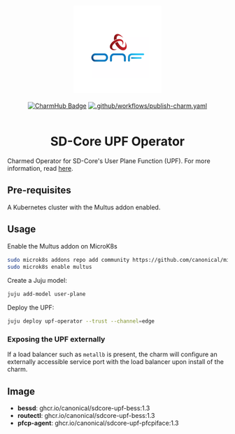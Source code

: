 <div align="center">
  <img src="./icon.svg" alt="ONF Icon" width="200" height="200">
</div>
<br/>
<div align="center">
  <a href="https://charmhub.io/sdcore-upf"><img src="https://charmhub.io/sdcore-upf/badge.svg" alt="CharmHub Badge"></a>
  <a href="https://github.com/canonical/sdcore-upf-operator/actions/workflows/publish-charm.yaml">
    <img src="https://github.com/canonical/sdcore-upf-operator/actions/workflows/publish-charm.yaml/badge.svg?branch=main" alt=".github/workflows/publish-charm.yaml">
  </a>
  <br/>
  <br/>
  <h1>SD-Core UPF Operator</h1>
</div>

Charmed Operator for SD-Core's User Plane Function (UPF). For more information, read [here](https://github.com/omec-project/upf).

## Pre-requisites

A Kubernetes cluster with the Multus addon enabled.

## Usage

Enable the Multus addon on MicroK8s

```bash
sudo microk8s addons repo add community https://github.com/canonical/microk8s-community-addons --reference feat/strict-fix-multus
sudo microk8s enable multus
```

Create a Juju model:

```bash
juju add-model user-plane
```

Deploy the UPF:

```bash
juju deploy upf-operator --trust --channel=edge
```

### Exposing the UPF externally

If a load balancer such as `metallb` is present, the charm will configure an externally accessible service port with the load balancer upon install of the charm.

## Image

- **bessd**: ghcr.io/canonical/sdcore-upf-bess:1.3
- **routectl**: ghcr.io/canonical/sdcore-upf-bess:1.3
- **pfcp-agent**: ghcr.io/canonical/sdcore-upf-pfcpiface:1.3
